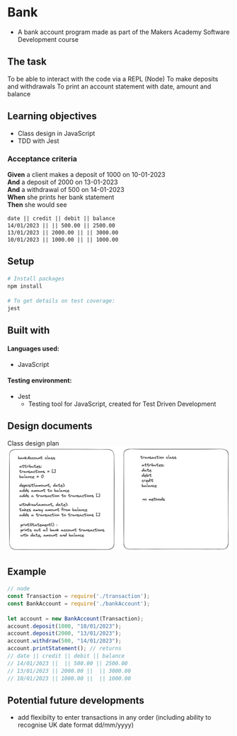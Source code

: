 # Bank

- A bank account program made as part of the Makers Academy Software Development course

## The task

To be able to interact with the code via a REPL (Node)
To make deposits and withdrawals
To print an account statement with date, amount and balance

## Learning objectives

- Class design in JavaScript
- TDD with Jest

### Acceptance criteria

**Given** a client makes a deposit of 1000 on 10-01-2023  
**And** a deposit of 2000 on 13-01-2023  
**And** a withdrawal of 500 on 14-01-2023  
**When** she prints her bank statement  
**Then** she would see

```
date || credit || debit || balance
14/01/2023 || || 500.00 || 2500.00
13/01/2023 || 2000.00 || || 3000.00
10/01/2023 || 1000.00 || || 1000.00
```

## Setup

```zsh
# Install packages
npm install

# To get details on test coverage:
jest
```

## Built with

#### Languages used:

- JavaScript

#### Testing environment:

- Jest
  - Testing tool for JavaScript, created for Test Driven Development

## Design documents

Class design plan
![plan document](images/initial-bank-design.png)

## Example

```javaScript
// node
const Transaction = require('./transaction');
const BankAccount = require('./bankAccount');

let account = new BankAccount(Transaction);
account.deposit(1000, "10/01/2023");
account.deposit(2000, "13/01/2023");
account.withdraw(500, "14/01/2023");
account.printStatement(); // returns
// date || credit || debit || balance
// 14/01/2023 ||  || 500.00 || 2500.00
// 13/01/2023 || 2000.00 ||  || 3000.00
// 10/01/2023 || 1000.00 ||  || 1000.00
```

## Potential future developments

- add flexibilty to enter transactions in any order (including ability to recognise UK date format dd/mm/yyyy)
